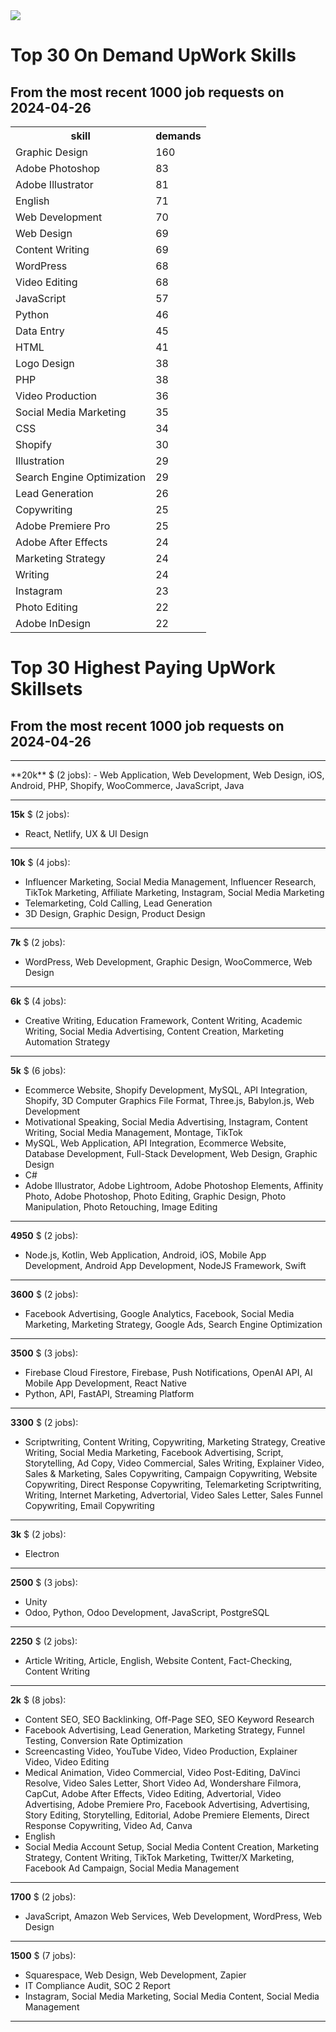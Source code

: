 <img src="https://github-readme-stats.vercel.app/api?username=imad-majid&show_icons=true&theme=dark">

# Top 30 On Demand UpWork Skills
## From the most recent 1000 job requests on 2024-04-26
<table>
  <tr>
    <th>skill</th>
    <th>demands</th>
  </tr>
<tr>
<td>
Graphic Design
</td>
<td>
160
</td>
</tr>
<tr>
<td>
Adobe Photoshop
</td>
<td>
83
</td>
</tr>
<tr>
<td>
Adobe Illustrator
</td>
<td>
81
</td>
</tr>
<tr>
<td>
English
</td>
<td>
71
</td>
</tr>
<tr>
<td>
Web Development
</td>
<td>
70
</td>
</tr>
<tr>
<td>
Web Design
</td>
<td>
69
</td>
</tr>
<tr>
<td>
Content Writing
</td>
<td>
69
</td>
</tr>
<tr>
<td>
WordPress
</td>
<td>
68
</td>
</tr>
<tr>
<td>
Video Editing
</td>
<td>
68
</td>
</tr>
<tr>
<td>
JavaScript
</td>
<td>
57
</td>
</tr>
<tr>
<td>
Python
</td>
<td>
46
</td>
</tr>
<tr>
<td>
Data Entry
</td>
<td>
45
</td>
</tr>
<tr>
<td>
HTML
</td>
<td>
41
</td>
</tr>
<tr>
<td>
Logo Design
</td>
<td>
38
</td>
</tr>
<tr>
<td>
PHP
</td>
<td>
38
</td>
</tr>
<tr>
<td>
Video Production
</td>
<td>
36
</td>
</tr>
<tr>
<td>
Social Media Marketing
</td>
<td>
35
</td>
</tr>
<tr>
<td>
CSS
</td>
<td>
34
</td>
</tr>
<tr>
<td>
Shopify
</td>
<td>
30
</td>
</tr>
<tr>
<td>
Illustration
</td>
<td>
29
</td>
</tr>
<tr>
<td>
Search Engine Optimization
</td>
<td>
29
</td>
</tr>
<tr>
<td>
Lead Generation
</td>
<td>
26
</td>
</tr>
<tr>
<td>
Copywriting
</td>
<td>
25
</td>
</tr>
<tr>
<td>
Adobe Premiere Pro
</td>
<td>
25
</td>
</tr>
<tr>
<td>
Adobe After Effects
</td>
<td>
24
</td>
</tr>
<tr>
<td>
Marketing Strategy
</td>
<td>
24
</td>
</tr>
<tr>
<td>
Writing
</td>
<td>
24
</td>
</tr>
<tr>
<td>
Instagram
</td>
<td>
23
</td>
</tr>
<tr>
<td>
Photo Editing
</td>
<td>
22
</td>
</tr>
<tr>
<td>
Adobe InDesign
</td>
<td>
22
</td>
</tr></table>


# Top 30 Highest Paying UpWork Skillsets
## From the most recent 1000 job requests on 2024-04-26
<hr>
**20k** $ (2 jobs):
- Web Application, Web Development, Web Design, iOS, Android, PHP, Shopify, WooCommerce, JavaScript, Java
<hr>

**15k** $ (2 jobs):
- React, Netlify, UX & UI Design
<hr>

**10k** $ (4 jobs):
- Influencer Marketing, Social Media Management, Influencer Research, TikTok Marketing, Affiliate Marketing, Instagram, Social Media Marketing
- Telemarketing, Cold Calling, Lead Generation
- 3D Design, Graphic Design, Product Design
<hr>

**7k** $ (2 jobs):
- WordPress, Web Development, Graphic Design, WooCommerce, Web Design
<hr>

**6k** $ (4 jobs):
- Creative Writing, Education Framework, Content Writing, Academic Writing, Social Media Advertising, Content Creation, Marketing Automation Strategy
<hr>

**5k** $ (6 jobs):
- Ecommerce Website, Shopify Development, MySQL, API Integration, Shopify, 3D Computer Graphics File Format, Three.js, Babylon.js, Web Development
- Motivational Speaking, Social Media Advertising, Instagram, Content Writing, Social Media Management, Montage, TikTok
- MySQL, Web Application, API Integration, Ecommerce Website, Database Development, Full-Stack Development, Web Design, Graphic Design
- C#
- Adobe Illustrator, Adobe Lightroom, Adobe Photoshop Elements, Affinity Photo, Adobe Photoshop, Photo Editing, Graphic Design, Photo Manipulation, Photo Retouching, Image Editing
<hr>

**4950** $ (2 jobs):
- Node.js, Kotlin, Web Application, Android, iOS, Mobile App Development, Android App Development, NodeJS Framework, Swift
<hr>

**3600** $ (2 jobs):
- Facebook Advertising, Google Analytics, Facebook, Social Media Marketing, Marketing Strategy, Google Ads, Search Engine Optimization
<hr>

**3500** $ (3 jobs):
- Firebase Cloud Firestore, Firebase, Push Notifications, OpenAI API, AI Mobile App Development, React Native
- Python, API, FastAPI, Streaming Platform
<hr>

**3300** $ (2 jobs):
- Scriptwriting, Content Writing, Copywriting, Marketing Strategy, Creative Writing, Social Media Marketing, Facebook Advertising, Script, Storytelling, Ad Copy, Video Commercial, Sales Writing, Explainer Video, Sales & Marketing, Sales Copywriting, Campaign Copywriting, Website Copywriting, Direct Response Copywriting, Telemarketing Scriptwriting, Writing, Internet Marketing, Advertorial, Video Sales Letter, Sales Funnel Copywriting, Email Copywriting
<hr>

**3k** $ (2 jobs):
- Electron
<hr>

**2500** $ (3 jobs):
- Unity
- Odoo, Python, Odoo Development, JavaScript, PostgreSQL
<hr>

**2250** $ (2 jobs):
- Article Writing, Article, English, Website Content, Fact-Checking, Content Writing
<hr>

**2k** $ (8 jobs):
- Content SEO, SEO Backlinking, Off-Page SEO, SEO Keyword Research
- Facebook Advertising, Lead Generation, Marketing Strategy, Funnel Testing, Conversion Rate Optimization
- Screencasting Video, YouTube Video, Video Production, Explainer Video, Video Editing
- Medical Animation, Video Commercial, Video Post-Editing, DaVinci Resolve, Video Sales Letter, Short Video Ad, Wondershare Filmora, CapCut, Adobe After Effects, Video Editing, Advertorial, Video Advertising, Adobe Premiere Pro, Facebook Advertising, Advertising, Story Editing, Storytelling, Editorial, Adobe Premiere Elements, Direct Response Copywriting, Video Ad, Canva
- English
- Social Media Account Setup, Social Media Content Creation, Marketing Strategy, Content Writing, TikTok Marketing, Twitter/X Marketing, Facebook Ad Campaign, Social Media Management
<hr>

**1700** $ (2 jobs):
- JavaScript, Amazon Web Services, Web Development, WordPress, Web Design
<hr>

**1500** $ (7 jobs):
- Squarespace, Web Design, Web Development, Zapier
- IT Compliance Audit, SOC 2 Report
- Instagram, Social Media Marketing, Social Media Content, Social Media Management
<hr>
